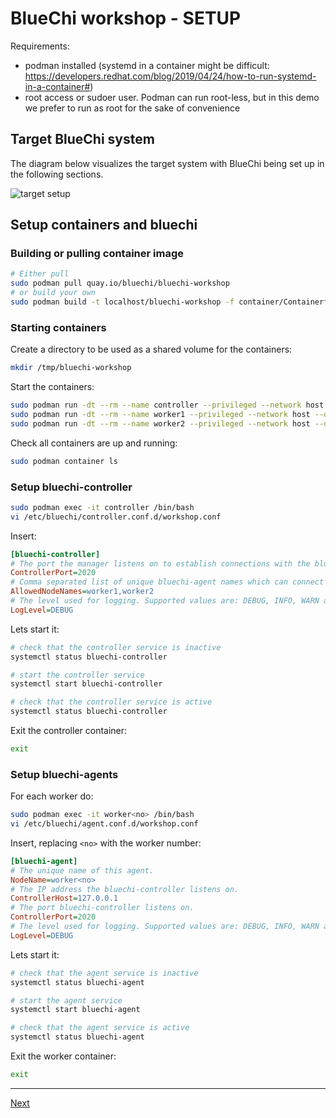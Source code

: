 # BlueChi workshop - SETUP

Requirements:
- podman installed (systemd in a container might be difficult: https://developers.redhat.com/blog/2019/04/24/how-to-run-systemd-in-a-container#)
- root access or sudoer user. Podman can run root-less, but in this demo we prefer to run as root for the sake of convenience

## Target BlueChi system

The diagram below visualizes the target system with BlueChi being set up in the following sections.

![target setup](./assets/workshop-setup.png.png)

## Setup containers and bluechi

### Building or pulling container image

```bash
# Either pull
sudo podman pull quay.io/bluechi/bluechi-workshop
# or build your own
sudo podman build -t localhost/bluechi-workshop -f container/Containerfile ./container
```

### Starting containers

Create a directory to be used as a shared volume for the containers:

```bash
mkdir /tmp/bluechi-workshop
```

Start the containers:

```bash
sudo podman run -dt --rm --name controller --privileged --network host --dns 8.8.8.8 -v /tmp/bluechi-workshop:/share bluechi-workshop:latest
sudo podman run -dt --rm --name worker1 --privileged --network host --dns 8.8.8.8 -v /tmp/bluechi-workshop:/share bluechi-workshop:latest
sudo podman run -dt --rm --name worker2 --privileged --network host --dns 8.8.8.8 -v /tmp/bluechi-workshop:/share bluechi-workshop:latest
```

Check all containers are up and running:

```bash
sudo podman container ls
```

### Setup bluechi-controller

```bash
sudo podman exec -it controller /bin/bash
vi /etc/bluechi/controller.conf.d/workshop.conf
```

Insert:
```ini
[bluechi-controller]
# The port the manager listens on to establish connections with the bluechi-agents.
ControllerPort=2020
# Comma separated list of unique bluechi-agent names which can connect to the controller.
AllowedNodeNames=worker1,worker2
# The level used for logging. Supported values are: DEBUG, INFO, WARN and ERROR.
LogLevel=DEBUG
```

Lets start it:
```bash
# check that the controller service is inactive
systemctl status bluechi-controller

# start the controller service
systemctl start bluechi-controller

# check that the controller service is active
systemctl status bluechi-controller
```

Exit the controller container:
```bash
exit
```

### Setup bluechi-agents

For each worker do:

```bash
sudo podman exec -it worker<no> /bin/bash
vi /etc/bluechi/agent.conf.d/workshop.conf
```

Insert, replacing `<no>` with the worker number:
```ini
[bluechi-agent]
# The unique name of this agent.
NodeName=worker<no>
# The IP address the bluechi-controller listens on.
ControllerHost=127.0.0.1
# The port bluechi-controller listens on.
ControllerPort=2020
# The level used for logging. Supported values are: DEBUG, INFO, WARN and ERROR.
LogLevel=DEBUG
```

Lets start it:
```bash
# check that the agent service is inactive
systemctl status bluechi-agent

# start the agent service
systemctl start bluechi-agent

# check that the agent service is active
systemctl status bluechi-agent
```

Exit the worker container:
```bash
exit
```

---

[Next](2.BASIC_OPERATIONS.md)
